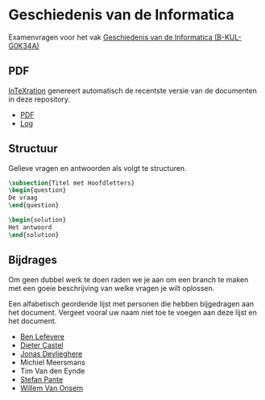 Geschiedenis van de Informatica
===============================

Examenvragen voor het vak [Geschiedenis van de Informatica (B-KUL-G0K34A)](http://onderwijsaanbod.kuleuven.be/syllabi/n/G0K34AN.htm)

## PDF
[InTeXration](https://github.com/JDevlieghere/InTeXration) genereert automatisch de recentste versie van de documenten in deze repository.

 - [PDF](http://intexration.jonasdevlieghere.com:8000/pdf/KULeuven-CS/GeschiedenisInformatica/main)
 - [Log](http://intexration.jonasdevlieghere.com:8000/log/KULeuven-CS/GeschiedenisInformatica/main)

## Structuur

Gelieve vragen en antwoorden als volgt te structuren.

```tex
\subsection{Titel met Hoofdletters}
\begin{question}
De vraag
\end{question}

\begin{solution}
Het antwoord
\end{solution}
```

## Bijdrages
Om geen dubbel werk te doen raden we je aan om een branch te maken met een goeie beschrijving van welke vragen je wilt oplossen.

Een alfabetisch geordende lijst met personen die hebben bijgedragen aan het document. Vergeet vooral uw naam niet toe te voegen aan deze lijst en het document.

 - [Ben Lefevere](https://github.com/BenLefevere)
 - [Dieter Castel](https://github.com/DieterCastel)
 - [Jonas Devlieghere](https://github.com/JDevlieghere)
 - Michiel Meersmans
 - Tim Van den Eynde
 - [Stefan Pante](https://github.com/StefanPante)
 - [Willem Van Onsem](https://github.com/KommuSoft)
